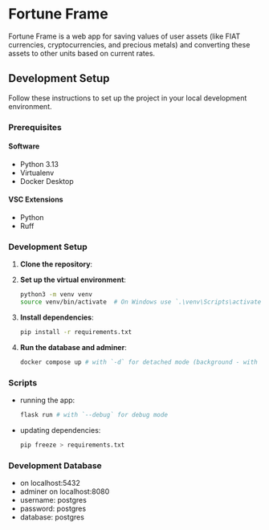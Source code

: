 # Fortune Frame

Fortune Frame is a web app for saving values of user assets (like FIAT currencies, cryptocurrencies, and precious metals) and converting these assets to other units based on current rates.

## Development Setup

Follow these instructions to set up the project in your local development environment.

### Prerequisites

#### Software

- Python 3.13
- Virtualenv
- Docker Desktop

#### VSC Extensions

- Python
- Ruff

### Development Setup

1. **Clone the repository**:

2. **Set up the virtual environment**:

   ```bash
   python3 -m venv venv
   source venv/bin/activate  # On Windows use `.\venv\Scripts\activate`
   ```

3. **Install dependencies**:

   ```bash
   pip install -r requirements.txt
   ```

4. **Run the database and adminer**:

   ```bash
   docker compose up # with `-d` for detached mode (background - with no logs in terminal)
   ```

### Scripts

- running the app:

  ```bash
  flask run # with `--debug` for debug mode
  ```

- updating dependencies:

  ```bash
  pip freeze > requirements.txt
  ```

### Development Database

- on localhost:5432
- adminer on localhost:8080
- username: postgres
- password: postgres
- database: postgres
